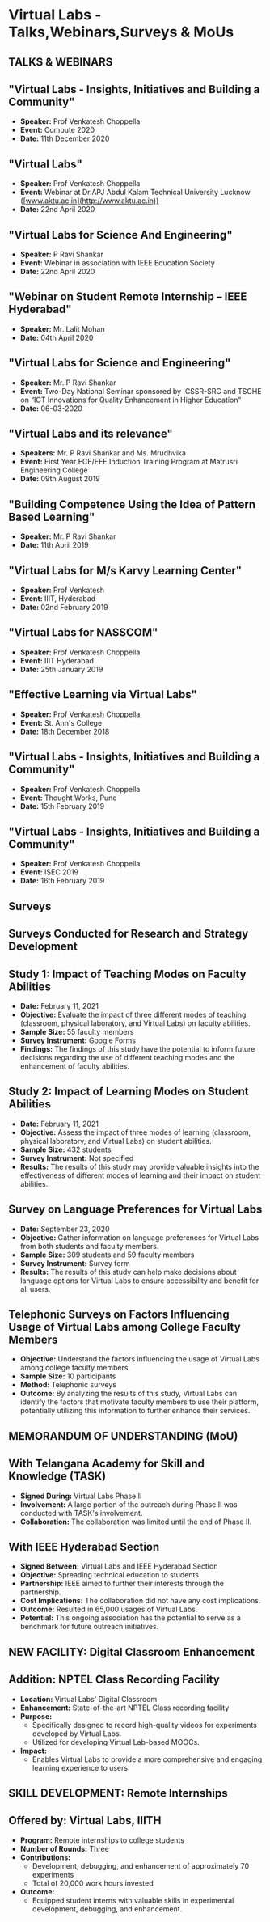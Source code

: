 # Virtual Labs - Talks,Webinars,Surveys & MoUs

## TALKS & WEBINARS
## "Virtual Labs - Insights, Initiatives and Building a Community"
- **Speaker:** Prof Venkatesh Choppella
- **Event:** Compute 2020
- **Date:** 11th December 2020

## "Virtual Labs"
- **Speaker:** Prof Venkatesh Choppella
- **Event:** Webinar at Dr.APJ Abdul Kalam Technical University Lucknow ([www.aktu.ac.in](http://www.aktu.ac.in))
- **Date:** 22nd April 2020

## "Virtual Labs for Science And Engineering"
- **Speaker:** P Ravi Shankar
- **Event:** Webinar in association with IEEE Education Society
- **Date:** 22nd April 2020

## "Webinar on Student Remote Internship – IEEE Hyderabad"
- **Speaker:** Mr. Lalit Mohan
- **Date:** 04th April 2020

## "Virtual Labs for Science and Engineering"
- **Speaker:** Mr. P Ravi Shankar
- **Event:** Two-Day National Seminar sponsored by ICSSR-SRC and TSCHE on “ICT Innovations for Quality Enhancement in Higher Education"
- **Date:** 06-03-2020

## "Virtual Labs and its relevance"
- **Speakers:** Mr. P Ravi Shankar and Ms. Mrudhvika
- **Event:** First Year ECE/EEE Induction Training Program at Matrusri Engineering College
- **Date:** 09th August 2019

## "Building Competence Using the Idea of Pattern Based Learning"
- **Speaker:** Mr. P Ravi Shankar
- **Date:** 11th April 2019

## "Virtual Labs for M/s Karvy Learning Center"
- **Speaker:** Prof Venkatesh
- **Event:** IIIT, Hyderabad
- **Date:** 02nd February 2019

## "Virtual Labs for NASSCOM"
- **Speaker:** Prof Venkatesh Choppella
- **Event:** IIIT Hyderabad
- **Date:** 25th January 2019

## "Effective Learning via Virtual Labs"
- **Speaker:** Prof Venkatesh Choppella
- **Event:** St. Ann's College
- **Date:** 18th December 2018

## "Virtual Labs - Insights, Initiatives and Building a Community"
- **Speaker:** Prof Venkatesh Choppella
- **Event:** Thought Works, Pune
- **Date:** 15th February 2019

## "Virtual Labs - Insights, Initiatives and Building a Community"
- **Speaker:** Prof Venkatesh Choppella
- **Event:** ISEC 2019
- **Date:** 16th February 2019

## Surveys
## Surveys Conducted for Research and Strategy Development

## Study 1: Impact of Teaching Modes on Faculty Abilities
- **Date:** February 11, 2021
- **Objective:** Evaluate the impact of three different modes of teaching (classroom, physical laboratory, and Virtual Labs) on faculty abilities.
- **Sample Size:** 55 faculty members
- **Survey Instrument:** Google Forms
- **Findings:** The findings of this study have the potential to inform future decisions regarding the use of different teaching modes and the enhancement of faculty abilities.

## Study 2: Impact of Learning Modes on Student Abilities
- **Date:** February 11, 2021
- **Objective:** Assess the impact of three modes of learning (classroom, physical laboratory, and Virtual Labs) on student abilities.
- **Sample Size:** 432 students
- **Survey Instrument:** Not specified
- **Results:** The results of this study may provide valuable insights into the effectiveness of different modes of learning and their impact on student abilities.

## Survey on Language Preferences for Virtual Labs
- **Date:** September 23, 2020
- **Objective:** Gather information on language preferences for Virtual Labs from both students and faculty members.
- **Sample Size:** 309 students and 59 faculty members
- **Survey Instrument:** Survey form
- **Results:** The results of this study can help make decisions about language options for Virtual Labs to ensure accessibility and benefit for all users.

## Telephonic Surveys on Factors Influencing Usage of Virtual Labs among College Faculty Members
- **Objective:** Understand the factors influencing the usage of Virtual Labs among college faculty members.
- **Sample Size:** 10 participants
- **Method:** Telephonic surveys
- **Outcome:** By analyzing the results of this study, Virtual Labs can identify the factors that motivate faculty members to use their platform, potentially utilizing this information to further enhance their services.

## MEMORANDUM OF UNDERSTANDING (MoU)

## With Telangana Academy for Skill and Knowledge (TASK)
- **Signed During:** Virtual Labs Phase II
- **Involvement:** A large portion of the outreach during Phase II was conducted with TASK's involvement.
- **Collaboration:** The collaboration was limited until the end of Phase II.

## With IEEE Hyderabad Section
- **Signed Between:** Virtual Labs and IEEE Hyderabad Section
- **Objective:** Spreading technical education to students
- **Partnership:** IEEE aimed to further their interests through the partnership.
- **Cost Implications:** The collaboration did not have any cost implications.
- **Outcome:** Resulted in 65,000 usages of Virtual Labs.
- **Potential:** This ongoing association has the potential to serve as a benchmark for future outreach initiatives.

## NEW FACILITY: Digital Classroom Enhancement

## Addition: NPTEL Class Recording Facility
- **Location:** Virtual Labs' Digital Classroom
- **Enhancement:** State-of-the-art NPTEL Class recording facility
- **Purpose:** 
  - Specifically designed to record high-quality videos for experiments developed by Virtual Labs.
  - Utilized for developing Virtual Lab-based MOOCs.
- **Impact:** 
  - Enables Virtual Labs to provide a more comprehensive and engaging learning experience to users.

## SKILL DEVELOPMENT: Remote Internships

## Offered by: Virtual Labs, IIITH
- **Program:** Remote internships to college students
- **Number of Rounds:** Three
- **Contributions:**
  - Development, debugging, and enhancement of approximately 70 experiments
  - Total of 20,000 work hours invested
- **Outcome:**
  - Equipped student interns with valuable skills in experimental development, debugging, and enhancement.

